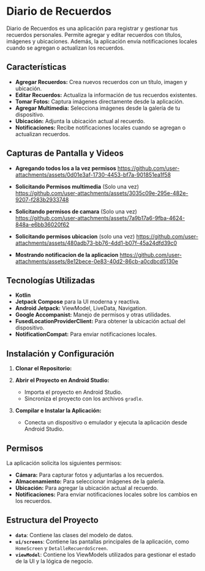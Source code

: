 # Diario de Recuerdos

Diario de Recuerdos es una aplicación para registrar y gestionar tus recuerdos personales. Permite agregar y editar recuerdos con títulos, imágenes y ubicaciones. Además, la aplicación envía notificaciones locales cuando se agregan o actualizan los recuerdos.

## Características

- **Agregar Recuerdos:** Crea nuevos recuerdos con un título, imagen y ubicación.
- **Editar Recuerdos:** Actualiza la información de tus recuerdos existentes.
- **Tomar Fotos:** Captura imágenes directamente desde la aplicación.
- **Agregar Multimedia:** Selecciona imágenes desde la galería de tu dispositivo.
- **Ubicación:** Adjunta la ubicación actual al recuerdo.
- **Notificaciones:** Recibe notificaciones locales cuando se agregan o actualizan recuerdos.

## Capturas de Pantalla y Videos

- **Agregando todos los a la vez permisos**
https://github.com/user-attachments/assets/0d01e3af-1730-4453-bf7a-901851ea1f58

- **Solicitando Permisos multimedia** (Solo una vez)
https://github.com/user-attachments/assets/3035c09e-295e-482e-9207-f283b2933748

- **Solicitando permisos de camara** (Solo una vez)
https://github.com/user-attachments/assets/7a9b17a6-9fba-4624-848a-e6bb36020f62

- **Solicitando permisos ubicacion** (solo una vez)
https://github.com/user-attachments/assets/480adb73-bb76-4dd1-b07f-45a24dfd39c0

- **Mostrando notificacion de la aplicacion**
https://github.com/user-attachments/assets/8e12bece-0e83-40d2-86cb-a0cdbcd5130e


## Tecnologías Utilizadas

- **Kotlin**
- **Jetpack Compose** para la UI moderna y reactiva.
- **Android Jetpack:** ViewModel, LiveData, Navigation.
- **Google Accompanist:** Manejo de permisos y otras utilidades.
- **FusedLocationProviderClient:** Para obtener la ubicación actual del dispositivo.
- **NotificationCompat:** Para enviar notificaciones locales.


## Instalación y Configuración

1. **Clonar el Repositorio:**

2. **Abrir el Proyecto en Android Studio:**
   - Importa el proyecto en Android Studio.
   - Sincroniza el proyecto con los archivos `gradle`.

3. **Compilar e Instalar la Aplicación:**
   - Conecta un dispositivo o emulador y ejecuta la aplicación desde Android Studio.

## Permisos

La aplicación solicita los siguientes permisos:

- **Cámara:** Para capturar fotos y adjuntarlas a los recuerdos.
- **Almacenamiento:** Para seleccionar imágenes de la galería.
- **Ubicación:** Para agregar la ubicación actual al recuerdo.
- **Notificaciones:** Para enviar notificaciones locales sobre los cambios en los recuerdos.

## Estructura del Proyecto

- **`data`**: Contiene las clases del modelo de datos.
- **`ui/screens`**: Contiene las pantallas principales de la aplicación, como `HomeScreen` y `DetalleRecuerdoScreen`.
- **`viewModel`**: Contiene los ViewModels utilizados para gestionar el estado de la UI y la lógica de negocio.

